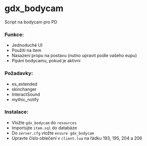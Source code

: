 # gdx_bodycam

Script na bodycam pro PD

### Funkce:
- Jednoduché UI
- Použití na item
- Nasazení propu na postavu (nutno upravit podle vašeho eupu)
- Pípání bodycamu, pokud je aktivní

### Požadavky:
- es_extended
- skinchanger
- InteractSound
- mythic_notify

### Instalace:
- Vložte `gdx_bodycam` do `resources`
- Importujte `item.sql` do databáze
- Do `server.cfg` vložte `ensure gdx_bodycam`
- Upravte číslo oblečení v `client.lua` na řádku 193, 195, 204 a 206
